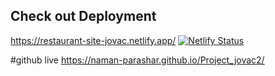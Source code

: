## Check out Deployment
https://restaurant-site-jovac.netlify.app/     [![Netlify Status](https://api.netlify.com/api/v1/badges/1d0158e8-b962-43ae-8056-d5d7184a73a6/deploy-status)](https://app.netlify.com/sites/statuesque-lamington-136325/deploys)

#github live
https://naman-parashar.github.io/Project_jovac2/

